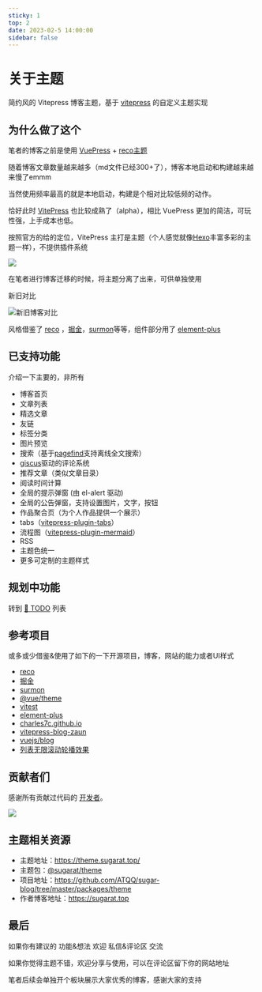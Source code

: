 ```yaml
---
sticky: 1
top: 2
date: 2023-02-5 14:00:00
sidebar: false
---
```

# 关于主题

简约风的 Vitepress 博客主题，基于 [vitepress](https://vitepress.dev/) 的自定义主题实现

## 为什么做了这个
笔者的博客之前是使用 [VuePress](https://vuepress.vuejs.org/) + [reco主题](https://vuepress-theme-reco.recoluan.com/)

随着博客文章数量越来越多（md文件已经300+了），博客本地启动和构建越来越来慢了emmm

当然使用频率最高的就是本地启动，构建是个相对比较低频的动作。

恰好此时 [VitePress](https://vitepress.dev/) 也比较成熟了（alpha），相比 VuePress 更加的简洁，可玩性强，上手成本也低。

按照官方的给的定位，VitePress 主打是主题（个人感觉就像[Hexo](https://hexo.io/zh-cn/)丰富多彩的主题一样），不提供插件系统

![](https://img.cdn.sugarat.top/mdImg/MTY3NTU3MjY0MjgzNQ==675572642835)

在笔者进行博客迁移的时候，将主题分离了出来，可供单独使用

新旧对比

![新旧博客对比](https://img.cdn.sugarat.top/mdImg/MTY3NTU3NDk0OTI2Ng==675574949266)

风格借鉴了 [reco](https://vuepress-theme-reco.recoluan.com/) ，[掘金](https://juejin.cn/)，[surmon](https://surmon.me/)等等，组件部分用了 [element-plus](https://element-plus.gitee.io/zh-CN/)


## 已支持功能
介绍一下主要的，非所有

* 博客首页
* 文章列表
* 精选文章
* 友链
* 标签分类
* 图片预览
* 搜索（基于[pagefind](https://github.com/cloudcannon/pagefind)支持离线全文搜索）
* [giscus](https://giscus.app/zh-CN)驱动的评论系统
* 推荐文章（类似文章目录）
* 阅读时间计算
* 全局的提示弹窗 (由 el-alert 驱动)
* 全局的公告弹窗，支持设置图片，文字，按钮
* 作品聚合页（为个人作品提供一个展示）
* tabs（[vitepress-plugin-tabs](https://vitepress-plugins.sapphi.red/tabs/)）
* 流程图（[vitepress-plugin-mermaid](https://github.com/emersonbottero/vitepress-plugin-mermaid#readme)）
* RSS
* 主题色统一
* 更多可定制的主题样式

## 规划中功能

转到 [🥔 TODO](./todo.md) 列表

## 参考项目
或多或少借鉴&使用了如下的一下开源项目，博客，网站的能力或者UI样式

* [reco](https://vuepress-theme-reco.recoluan.com/)
* [掘金](https://juejin.cn/)
* [surmon](https://surmon.me/) 
* [@vue/theme](https://github.com/vuejs/theme)
* [vitest](https://vitest.dev/)
* [element-plus](https://element-plus.gitee.io/zh-CN/)
* [charles7c.github.io](https://github.com/Charles7c/charles7c.github.io)
* [vitepress-blog-zaun](https://github.com/clark-cui/vitepress-blog-zaun)
* [vuejs/blog](https://github.com/vuejs/blog/tree/main)
* [列表无限滚动轮播效果](https://code.juejin.cn/pen/7145007064350195748)

## 贡献者们

感谢所有贡献过代码的 [开发者](https://github.com/ATQQ/sugar-blog/graphs/contributors)。

<a target="_blank" href="https://github.com/atqq/sugar-blog/graphs/contributors">
  <img src="https://contrib.rocks/image?repo=atqq/sugar-blog" />
</a>

## 主题相关资源
* 主题地址：https://theme.sugarat.top/
* 主题包：[@sugarat/theme](https://www.npmjs.com/package/@sugarat/theme)
* 项目地址：https://github.com/ATQQ/sugar-blog/tree/master/packages/theme
* 作者博客地址：https://sugarat.top


## 最后
如果你有建议的 功能&想法 欢迎 私信&评论区 交流

如果你觉得主题不错，欢迎分享与使用，可以在评论区留下你的网站地址

笔者后续会单独开个板块展示大家优秀的博客，感谢大家的支持